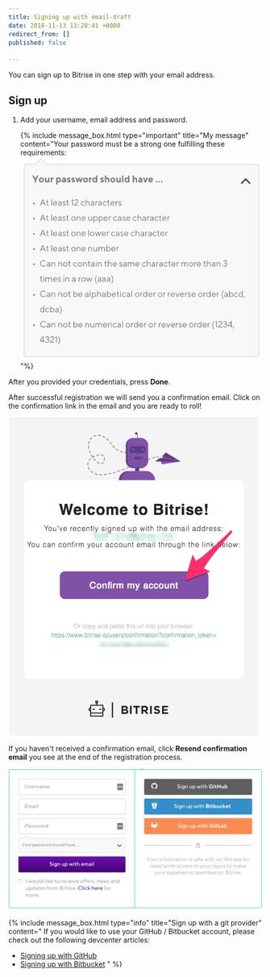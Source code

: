 ```yaml
---
title: Signing up with email-draft
date: 2018-11-13 13:28:41 +0000
redirect_from: []
published: false

---
```

You can sign up to Bitrise in one step with your email address.

## Sign up

1. Add your username, email address and password.

   {% include message_box.html type="important" title="My message" content="Your password must be a strong one fulfilling these requirements:![](/img/your-password-should-have.png)
   "%}

After you provided your credentials, press **Done**.

After successful registration we will send you a confirmation email. Click on the confirmation link in the email and you are ready to roll!

![Screenshot](/img/signing-up/confirmation-email.png)

If you haven't received a confirmation email, click **Resend confirmation email** you see at the end of the registration process.

![](/img/sign-up1.png)

{% include message_box.html type="info" title="Sign up with a git provider" content=" If you would like to use your GitHub / Bitbucket account, please check out the following devcenter articles:

* [Signing up with GitHub](/getting-started/signing-up/signing-up-with-github)
* [Signing up with Bitbucket](/getting-started/signing-up/signing-up-with-bitbucket)
  " %}
